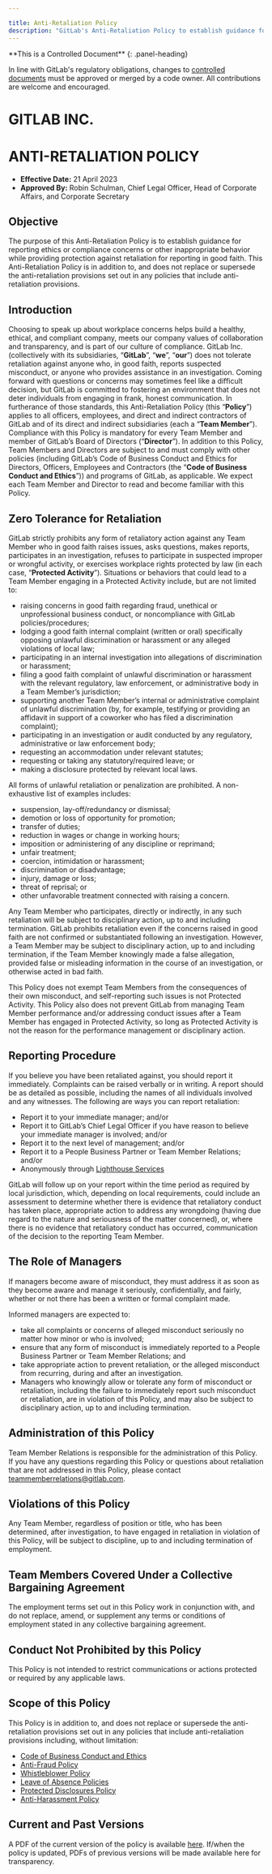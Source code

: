 ```yaml
---

title: Anti-Retaliation Policy
description: "GitLab's Anti-Retaliation Policy to establish guidance for reporting ethics or compliance concerns or other inappropriate behavior while providing protection against retaliation for reporting in good faith."
---
```










<div class="panel panel-gitlab-orange">
**This is a Controlled Document**
{: .panel-heading}
<div class="panel-body">

In line with GitLab's regulatory obligations, changes to [controlled documents](/handbook/security/controlled-document-procedure.html) must be approved or merged by a code owner. All contributions are welcome and encouraged.

</div>
</div>

# GITLAB INC.

# ANTI-RETALIATION POLICY

- **Effective Date:** 21 April 2023
- **Approved By:** Robin Schulman, Chief Legal Officer, Head of Corporate Affairs, and Corporate Secretary

## Objective

The purpose of this Anti-Retaliation Policy is to establish guidance for reporting ethics or compliance concerns or other inappropriate behavior while providing protection against retaliation for reporting in good faith. This Anti-Retaliation Policy is in addition to, and does not replace or supersede the anti-retaliation provisions set out in any policies that include anti-retaliation provisions.

## Introduction

Choosing to speak up about workplace concerns helps build a healthy, ethical, and compliant company, meets our company values of collaboration and transparency, and is part of our culture of compliance. GitLab Inc. (collectively with its subsidiaries, “**GitLab**”, “**we**”, “**our**”) does not tolerate retaliation against anyone who, in good faith, reports suspected misconduct, or anyone who provides assistance in an investigation. Coming forward with questions or concerns may sometimes feel like a difficult decision, but GitLab is committed to fostering an environment that does not deter individuals from engaging in frank, honest communication. In furtherance of those standards, this Anti-Retaliation Policy (this “**Policy**”) applies to all officers, employees, and direct and indirect contractors of GitLab and of its direct and indirect subsidiaries (each a “**Team Member**”). Compliance with this Policy is mandatory for every Team Member and member of GitLab’s Board of Directors (“**Director**”). In addition to this Policy, Team Members and Directors are subject to and must comply with other policies (including GitLab’s Code of Business Conduct and Ethics for Directors, Officers, Employees and Contractors (the “**Code of Business Conduct and Ethics**”)) and programs of GitLab, as applicable. We expect each Team Member and Director to read and become familiar with this Policy.

## Zero Tolerance for Retaliation

GitLab strictly prohibits any form of retaliatory action against any Team Member who in good faith raises issues, asks questions, makes reports, participates in an investigation, refuses to participate in suspected improper or wrongful activity, or exercises workplace rights protected by law (in each case, “**Protected Activity**”). Situations or behaviors that could lead to a Team Member engaging in a Protected Activity include, but are not limited to:

- raising concerns in good faith regarding fraud, unethical or unprofessional business conduct, or noncompliance with GitLab policies/procedures;
- lodging a good faith internal complaint (written or oral) specifically opposing unlawful discrimination or harassment or any alleged violations of local law;
- participating in an internal investigation into allegations of discrimination or harassment;
- filing a good faith complaint of unlawful discrimination or harassment with the relevant regulatory, law enforcement, or administrative body in a Team Member’s jurisdiction;
- supporting another Team Member’s internal or administrative complaint of unlawful discrimination (by, for example, testifying or providing an affidavit in support of a coworker who has filed a discrimination complaint);
- participating in an investigation or audit conducted by any regulatory, administrative or law enforcement body;
- requesting an accommodation under relevant statutes;
- requesting or taking any statutory/required leave; or
- making a disclosure protected by relevant local laws.

All forms of unlawful retaliation or penalization are prohibited. A non-exhaustive list of examples includes:

- suspension, lay-off/redundancy or dismissal;
- demotion or loss of opportunity for promotion;
- transfer of duties;
- reduction in wages or change in working hours;
- imposition or administering of any discipline or reprimand;
- unfair treatment;
- coercion, intimidation or harassment;
- discrimination or disadvantage;
- injury, damage or loss;
- threat of reprisal; or
- other unfavorable treatment connected with raising a concern.

Any Team Member who participates, directly or indirectly, in any such retaliation will be subject to disciplinary action, up to and including termination.
GitLab prohibits retaliation even if the concerns raised in good faith are not confirmed or substantiated following an investigation. However, a Team Member may be subject to disciplinary action, up to and including termination, if the Team Member knowingly made a false allegation, provided false or misleading information in the course of an investigation, or otherwise acted in bad faith.

This Policy does not exempt Team Members from the consequences of their own misconduct, and self-reporting such issues is not Protected Activity. This Policy also does not prevent GitLab from managing Team Member performance and/or addressing conduct issues after a Team Member has engaged in Protected Activity, so long as Protected Activity is not the reason for the performance management or disciplinary action.

## Reporting Procedure

If you believe you have been retaliated against, you should report it immediately. Complaints can be raised verbally or in writing. A report should be as detailed as possible, including the names of all individuals involved and any witnesses. The following are ways you can report retaliation:

- Report it to your immediate manager; and/or
- Report it to GitLab’s Chief Legal Officer if you have reason to believe your immediate manager is involved; and/or
- Report it to the next level of management; and/or
- Report it to a People Business Partner or Team Member Relations; and/or
- Anonymously through [Lighthouse Services](/handbook/people-group/#how-to-report-violations)

GitLab will follow up on your report within the time period as required by local jurisdiction, which, depending on local requirements, could include an assessment to determine whether there is evidence that retaliatory conduct has taken place, appropriate action to address any wrongdoing (having due regard to the nature and seriousness of the matter concerned), or, where there is no evidence that retaliatory conduct has occurred, communication of the decision to the reporting Team Member.

## The Role of Managers

If managers become aware of misconduct, they must address it as soon as they become aware and manage it seriously, confidentially, and fairly, whether or not there has been a written or formal complaint made.

Informed managers are expected to:

- take all complaints or concerns of alleged misconduct seriously no matter how minor or who is involved;
- ensure that any form of misconduct is immediately reported to a People Business Partner  or Team Member Relations; and
- take appropriate action to prevent retaliation, or the alleged misconduct from recurring, during and after an investigation.
- Managers who knowingly allow or tolerate any form of misconduct or retaliation, including the failure to immediately report such misconduct or retaliation, are in violation of this Policy, and may also be subject to disciplinary action, up to and including termination.

## Administration of this Policy

Team Member Relations is responsible for the administration of this Policy. If you have any questions regarding this Policy or questions about retaliation that are not addressed in this Policy, please contact [teammemberrelations@gitlab.com](teammemberrelations@gitlab.com).

## Violations of this Policy

Any Team Member, regardless of position or title, who has been determined, after investigation, to have engaged in retaliation in violation of this Policy, will be subject to discipline, up to and including termination of employment.

## Team Members Covered Under a Collective Bargaining Agreement

The employment terms set out in this Policy work in conjunction with, and do not replace, amend, or supplement any terms or conditions of employment stated in any collective bargaining agreement.

## Conduct Not Prohibited by this Policy

This Policy is not intended to restrict communications or actions protected or required by any applicable laws.

## Scope of this Policy

This Policy is in addition to, and does not replace or supersede the anti-retaliation provisions set out in any policies that include anti-retaliation provisions including, without limitation:

- [Code of Business Conduct and Ethics](https://ir.gitlab.com/static-files/7d8c7eb3-cb17-4d68-a607-1b7a1fa1c95d)
- [Anti-Fraud Policy](https://about.gitlab.com/handbook/legal/anti-fraud-policy/)
- [Whistleblower Policy](https://drive.google.com/drive/folders/1kB3k5FRnR3OUBP0Eyo3SxxyPKeiRFfUk)
- [Leave of Absence Policies](/handbook/people-policies/leave-of-absence/)
- [Protected Disclosures Policy](https://docs.google.com/document/d/1cIRHYLBCKJy2doHcpL4Yg-A4PWaw16IgjWLUCb34OyE/edit?usp=sharing)
- [Anti-Harassment Policy](/handbook/anti-harassment/)

## Current and Past Versions

A PDF of the current version of the policy is available [here](https://drive.google.com/drive/folders/11P6OpKHk2Yspll6Wh7MhR25zSWpQzB51). If/when the policy is updated, PDFs of previous versions will be made available here for transparency.
